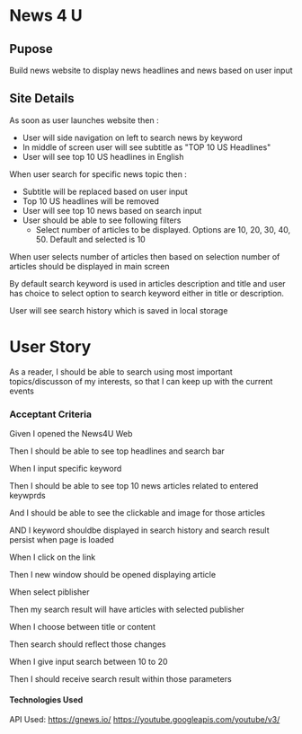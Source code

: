 # News 4 U

## Pupose
Build news website to display news headlines and news based on user input

## Site Details
As soon as user launches website then :
- User will side navigation on left to search news by keyword
- In middle of screen user will see subtitle as "TOP 10 US Headlines"
- User will see top 10 US headlines in English

When user search for specific news topic then :
- Subtitle will be replaced based on user input
- Top 10 US headlines will be removed
- User will see top 10 news based on search input
- User should be able to see following filters
    - Select number of articles to be displayed. Options are 10, 20, 30, 40, 50. Default and selected is 10

When user selects number of articles then based on selection number of articles should be displayed in main screen

By default search keyword is used in articles description and title and user has choice to select option to search keyword either in title or description. 

User will see search history which is saved in local storage

# User Story
As a reader,
I should be able to search using most important topics/discusson of my interests,
so that I can keep up with the current events

### Acceptant Criteria
Given I opened the News4U Web

Then I should be able to see top headlines and search bar

When I input specific keyword

Then I should be able to see top 10 news articles related to entered keywprds

And I should be able to see the clickable and image for those articles

AND I keyword shouldbe displayed in search history and search result persist when page is loaded

When I click on the link

Then I new window should be opened displaying article

When select piblisher 

Then my search result will have articles with selected publisher

When I choose between title or content

Then search should reflect those changes

When I give input search between 10 to 20

Then I should receive search result within those parameters


#### Technologies Used
API Used: https://gnews.io/
https://youtube.googleapis.com/youtube/v3/
